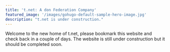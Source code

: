 ```yaml
---
title: 't.net: A don Federation Company'
featured_image: '/images/gohugo-default-sample-hero-image.jpg'
description: "t.net is under construction."
---
```


Welcome to the new home of t.net, please bookmark this website and check back in a couple of days. The website is still under construction but it should be completed soon.
